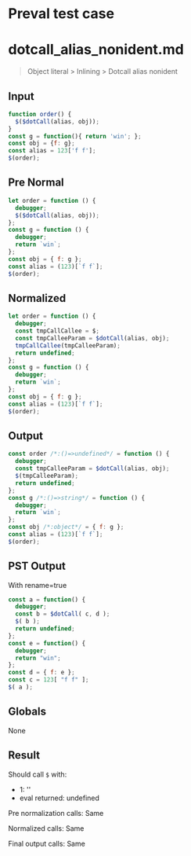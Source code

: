 # Preval test case

# dotcall_alias_nonident.md

> Object literal > Inlining > Dotcall alias nonident
>
>

## Input

`````js filename=intro
function order() {
  $($dotCall(alias, obj));
}
const g = function(){ return 'win'; };
const obj = {f: g};
const alias = 123['f f'];
$(order);
`````

## Pre Normal


`````js filename=intro
let order = function () {
  debugger;
  $($dotCall(alias, obj));
};
const g = function () {
  debugger;
  return `win`;
};
const obj = { f: g };
const alias = (123)[`f f`];
$(order);
`````

## Normalized


`````js filename=intro
let order = function () {
  debugger;
  const tmpCallCallee = $;
  const tmpCalleeParam = $dotCall(alias, obj);
  tmpCallCallee(tmpCalleeParam);
  return undefined;
};
const g = function () {
  debugger;
  return `win`;
};
const obj = { f: g };
const alias = (123)[`f f`];
$(order);
`````

## Output


`````js filename=intro
const order /*:()=>undefined*/ = function () {
  debugger;
  const tmpCalleeParam = $dotCall(alias, obj);
  $(tmpCalleeParam);
  return undefined;
};
const g /*:()=>string*/ = function () {
  debugger;
  return `win`;
};
const obj /*:object*/ = { f: g };
const alias = (123)[`f f`];
$(order);
`````

## PST Output

With rename=true

`````js filename=intro
const a = function() {
  debugger;
  const b = $dotCall( c, d );
  $( b );
  return undefined;
};
const e = function() {
  debugger;
  return "win";
};
const d = { f: e };
const c = 123[ "f f" ];
$( a );
`````

## Globals

None

## Result

Should call `$` with:
 - 1: '<function>'
 - eval returned: undefined

Pre normalization calls: Same

Normalized calls: Same

Final output calls: Same
